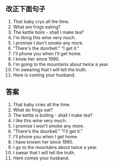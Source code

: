 ## 改正下面句子
1. That baby crys all the time.
2. What are frogs eating?
3. The kettle boils - shall I make tea?
4. I'm liking this wine very much.
5. I promise I don't smoke any more.
6. "There's the doorbell." "I get it."
7. I'll phone you when I'll get home.
8. I know her since 1990.
9. I'm going to the mountains about twice a year.
10. I'm swearing that I will tell the truth.
11. Here is coming your husband.

## 答案
1. That baby cries all the time.
2. What do frogs eat?
3. The kettle is boiling - shall I make tea?
4. I like this wine very much.
5. I promise I won't smoke any more.
6. "There's the doorbell." "I'll get it."
7. I'll phone you when I get home.
8. I have known her since 1990.
9. I go to the mountains about twice a year.
10. I swear that I will tell the truth.
11. Here comes your husband.